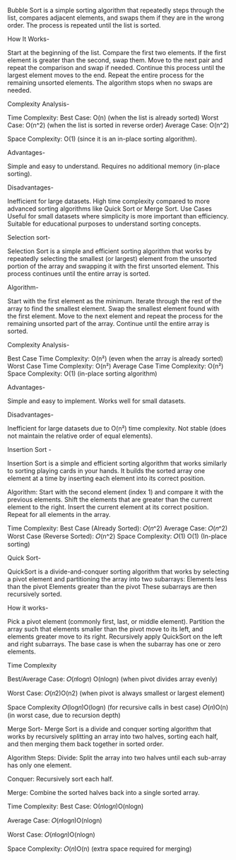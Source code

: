 Bubble Sort is a simple sorting algorithm that repeatedly steps through the list, compares adjacent elements, and swaps them if they are in the wrong order. The process is repeated until the list is sorted.

How It Works-

Start at the beginning of the list.
Compare the first two elements.
If the first element is greater than the second, swap them.
Move to the next pair and repeat the comparison and swap if needed.
Continue this process until the largest element moves to the end.
Repeat the entire process for the remaining unsorted elements.
The algorithm stops when no swaps are needed.

Complexity Analysis-

Time Complexity:
Best Case: O(n) (when the list is already sorted)
Worst Case: O(n^2) (when the list is sorted in reverse order)
Average Case: O(n^2)

Space Complexity:
O(1) (since it is an in-place sorting algorithm).

Advantages-

Simple and easy to understand.
Requires no additional memory (in-place sorting).

Disadvantages-

Inefficient for large datasets.
High time complexity compared to more advanced sorting algorithms like Quick Sort or Merge Sort.
Use Cases
Useful for small datasets where simplicity is more important than efficiency.
Suitable for educational purposes to understand sorting concepts.

Selection sort-

Selection Sort is a simple and efficient sorting algorithm that works by repeatedly selecting the smallest (or largest) element from the unsorted portion of the array and swapping it with the first unsorted element. This process continues until the entire array is sorted.

Algorithm-

Start with the first element as the minimum.
Iterate through the rest of the array to find the smallest element.
Swap the smallest element found with the first element.
Move to the next element and repeat the process for the remaining unsorted part of the array.
Continue until the entire array is sorted.

Complexity Analysis-

Best Case Time Complexity: O(n²) (even when the array is already sorted)
Worst Case Time Complexity: O(n²)
Average Case Time Complexity: O(n²)
Space Complexity: O(1) (in-place sorting algorithm)

Advantages-

Simple and easy to implement.
Works well for small datasets.

Disadvantages-

Inefficient for large datasets due to O(n²) time complexity.
Not stable (does not maintain the relative order of equal elements).

Insertion Sort -

Insertion Sort is a simple and efficient sorting algorithm that works similarly to sorting playing cards in your hands. It builds the sorted array one element at a time by inserting each element into its correct position.

Algorithm:
Start with the second element (index 1) and compare it with the previous elements.
Shift the elements that are greater than the current element to the right.
Insert the current element at its correct position.
Repeat for all elements in the array.

Time Complexity:
Best Case (Already Sorted): 
𝑂(𝑛^2)
Average Case: 
𝑂(𝑛^2)
Worst Case (Reverse Sorted): 
𝑂(n^2)
Space Complexity: 
𝑂(1)
O(1) (In-place sorting)

Quick Sort-

QuickSort is a divide-and-conquer sorting algorithm that works by selecting a pivot element and partitioning the array into two subarrays:
Elements less than the pivot
Elements greater than the pivot
These subarrays are then recursively sorted.

How it works-

Pick a pivot element (commonly first, last, or middle element).
Partition the array such that elements smaller than the pivot move to its left, and elements greater move to its right.
Recursively apply QuickSort on the left and right subarrays.
The base case is when the subarray has one or zero elements.

Time Complexity

Best/Average Case: 
𝑂(𝑛log𝑛)
O(nlogn) (when pivot divides array evenly)

Worst Case: 
𝑂(𝑛2)O(n2) (when pivot is always smallest or largest element)

Space Complexity
𝑂(log⁡𝑛)O(logn) (for recursive calls in best case)
𝑂(𝑛)O(n) (in worst case, due to recursion depth)


Merge Sort-
Merge Sort is a divide and conquer sorting algorithm that works by recursively splitting an array into two halves, sorting each half, and then merging them back together in sorted order.

Algorithm Steps:
Divide: Split the array into two halves until each sub-array has only one element.

Conquer: Recursively sort each half.

Merge: Combine the sorted halves back into a single sorted array.

Time Complexity:
Best Case: 
O(𝑛log⁡𝑛)O(nlogn)

Average Case: 
𝑂(𝑛log𝑛)O(nlogn)

Worst Case: 
𝑂(𝑛log⁡𝑛)O(nlogn)

Space Complexity: 
𝑂(𝑛)O(n) (extra space required for merging)
